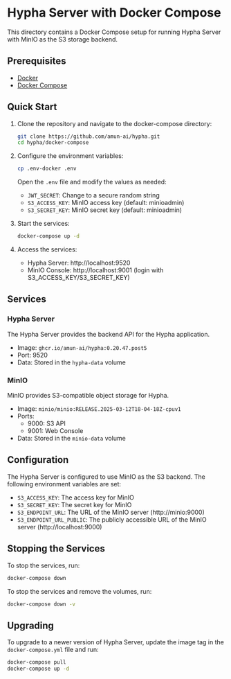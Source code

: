 # Hypha Server with Docker Compose

This directory contains a Docker Compose setup for running Hypha Server with MinIO as the S3 storage backend.

## Prerequisites

- [Docker](https://docs.docker.com/get-docker/)
- [Docker Compose](https://docs.docker.com/compose/install/)

## Quick Start

1. Clone the repository and navigate to the docker-compose directory:
   ```bash
   git clone https://github.com/amun-ai/hypha.git
   cd hypha/docker-compose
   ```

2. Configure the environment variables:
   ```bash
   cp .env-docker .env
   ```
   
   Open the `.env` file and modify the values as needed:
   - `JWT_SECRET`: Change to a secure random string
   - `S3_ACCESS_KEY`: MinIO access key (default: minioadmin)
   - `S3_SECRET_KEY`: MinIO secret key (default: minioadmin)

3. Start the services:
   ```bash
   docker-compose up -d
   ```

4. Access the services:
   - Hypha Server: http://localhost:9520
   - MinIO Console: http://localhost:9001 (login with S3_ACCESS_KEY/S3_SECRET_KEY)

## Services

### Hypha Server

The Hypha Server provides the backend API for the Hypha application.

- Image: `ghcr.io/amun-ai/hypha:0.20.47.post5`
- Port: 9520
- Data: Stored in the `hypha-data` volume

### MinIO

MinIO provides S3-compatible object storage for Hypha.

- Image: `minio/minio:RELEASE.2025-03-12T18-04-18Z-cpuv1`
- Ports:
  - 9000: S3 API
  - 9001: Web Console
- Data: Stored in the `minio-data` volume

## Configuration

The Hypha Server is configured to use MinIO as the S3 backend. The following environment variables are set:

- `S3_ACCESS_KEY`: The access key for MinIO
- `S3_SECRET_KEY`: The secret key for MinIO
- `S3_ENDPOINT_URL`: The URL of the MinIO server (http://minio:9000)
- `S3_ENDPOINT_URL_PUBLIC`: The publicly accessible URL of the MinIO server (http://localhost:9000)

## Stopping the Services

To stop the services, run:
```bash
docker-compose down
```

To stop the services and remove the volumes, run:
```bash
docker-compose down -v
```

## Upgrading

To upgrade to a newer version of Hypha Server, update the image tag in the `docker-compose.yml` file and run:
```bash
docker-compose pull
docker-compose up -d
``` 